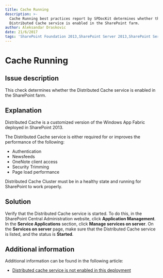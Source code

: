 ```yaml
---
title: Cache Running
description: >-
  Cache Running best practices report by SPDocKit determines whether the
  Distributed Cache service is enabled in the SharePoint farm.
author: Aleksandar Draskovic
date: 21/6/2017
tags: 'SharePoint Foundation 2013,SharePoint Server 2013,SharePoint Server 2016'
---
```


# Cache Running

## Issue description

This check determines whether the Distributed Cache service is enabled in the SharePoint farm.

## Explanation

Distributed Cache is a customized version of the Windows App Fabric deployed in SharePoint 2013.

The Distributed Cache service is either required for or improves the performance of the following:

* Authentication
* Newsfeeds
* OneNote client access
* Security Trimming
* Page load performance

Distributed Cache Cluster must be in a healthy state and running for SharePoint to work properly.

## Solution

Verify that the Distributed Cache service is started. To do this, in the SharePoint Central Administration website, click **Application Management**. In the **Service Applications** section, click **Manage services on server**. On the **Services on server** page, make sure that the Distributed Cache service is listed, and the status is **Started**.

## Additional information

Additional information can be found in the following article:

* [Distributed cache service is not enabled in this deployment](https://technet.microsoft.com/en-us/library/jj891121.aspx)

